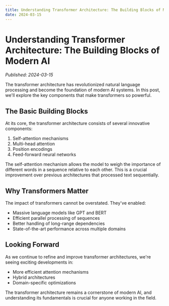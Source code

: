 ```yaml
---
title: Understanding Transformer Architecture: The Building Blocks of Modern AI
date: 2024-03-15
---
```


# Understanding Transformer Architecture: The Building Blocks of Modern AI

*Published: 2024-03-15*

The transformer architecture has revolutionized natural language processing and become the foundation of modern AI systems. In this post, we'll explore the key components that make transformers so powerful.

## The Basic Building Blocks

At its core, the transformer architecture consists of several innovative components:

1. Self-attention mechanisms
2. Multi-head attention
3. Position encodings
4. Feed-forward neural networks

The self-attention mechanism allows the model to weigh the importance of different words in a sequence relative to each other. This is a crucial improvement over previous architectures that processed text sequentially.

## Why Transformers Matter

The impact of transformers cannot be overstated. They've enabled:

- Massive language models like GPT and BERT
- Efficient parallel processing of sequences
- Better handling of long-range dependencies
- State-of-the-art performance across multiple domains

## Looking Forward

As we continue to refine and improve transformer architectures, we're seeing exciting developments in:

- More efficient attention mechanisms
- Hybrid architectures
- Domain-specific optimizations

The transformer architecture remains a cornerstone of modern AI, and understanding its fundamentals is crucial for anyone working in the field. 